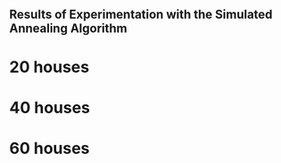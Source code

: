 ## Results of Experimentation with the Simulated Annealing Algorithm

# 20 houses

# 40 houses

# 60 houses